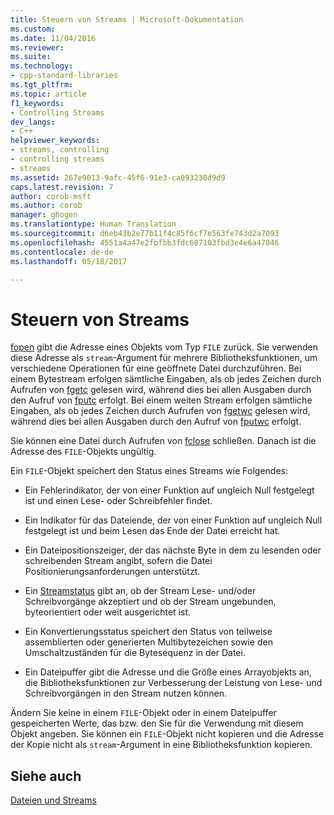 ```yaml
---
title: Steuern von Streams | Microsoft-Dokumentation
ms.custom: 
ms.date: 11/04/2016
ms.reviewer: 
ms.suite: 
ms.technology:
- cpp-standard-libraries
ms.tgt_pltfrm: 
ms.topic: article
f1_keywords:
- Controlling Streams
dev_langs:
- C++
helpviewer_keywords:
- streams, controlling
- controlling streams
- streams
ms.assetid: 267e9013-9afc-45f6-91e3-ca093230d9d9
caps.latest.revision: 7
author: corob-msft
ms.author: corob
manager: ghogen
ms.translationtype: Human Translation
ms.sourcegitcommit: d6eb43b2e77b11f4c85f6cf7e563fe743d2a7093
ms.openlocfilehash: 4551a4a47e2fbfbb3fdc687103fbd3e4e6a47046
ms.contentlocale: de-de
ms.lasthandoff: 05/18/2017

---
```

# <a name="controlling-streams"></a>Steuern von Streams
[fopen](../c-runtime-library/reference/fopen-wfopen.md) gibt die Adresse eines Objekts vom Typ `FILE` zurück. Sie verwenden diese Adresse als `stream`-Argument für mehrere Bibliotheksfunktionen, um verschiedene Operationen für eine geöffnete Datei durchzuführen. Bei einem Bytestream erfolgen sämtliche Eingaben, als ob jedes Zeichen durch Aufrufen von [fgetc](../c-runtime-library/reference/fgetc-fgetwc.md) gelesen wird, während dies bei allen Ausgaben durch den Aufruf von [fputc](../c-runtime-library/reference/fputc-fputwc.md) erfolgt. Bei einem weiten Stream erfolgen sämtliche Eingaben, als ob jedes Zeichen durch Aufrufen von [fgetwc](../c-runtime-library/reference/fgetc-fgetwc.md) gelesen wird, während dies bei allen Ausgaben durch den Aufruf von [fputwc](../c-runtime-library/reference/fputc-fputwc.md) erfolgt.  
  
 Sie können eine Datei durch Aufrufen von [fclose](../c-runtime-library/reference/fclose-fcloseall.md) schließen. Danach ist die Adresse des `FILE`-Objekts ungültig.  
  
 Ein `FILE`-Objekt speichert den Status eines Streams wie Folgendes:  
  
-   Ein Fehlerindikator, der von einer Funktion auf ungleich Null festgelegt ist und einen Lese- oder Schreibfehler findet.  
  
-   Ein Indikator für das Dateiende, der von einer Funktion auf ungleich Null festgelegt ist und beim Lesen das Ende der Datei erreicht hat.  
  
-   Ein Dateipositionszeiger, der das nächste Byte in dem zu lesenden oder schreibenden Stream angibt, sofern die Datei Positionierungsanforderungen unterstützt.  
  
-   Ein [Streamstatus](../c-runtime-library/stream-states.md) gibt an, ob der Stream Lese- und/oder Schreibvorgänge akzeptiert und ob der Stream ungebunden, byteorientiert oder weit ausgerichtet ist.  
  
-   Ein Konvertierungsstatus speichert den Status von teilweise assemblierten oder generierten Multibytezeichen sowie den Umschaltzuständen für die Bytesequenz in der Datei.  
  
-   Ein Dateipuffer gibt die Adresse und die Größe eines Arrayobjekts an, die Bibliotheksfunktionen zur Verbesserung der Leistung von Lese- und Schreibvorgängen in den Stream nutzen können.  
  
 Ändern Sie keine in einem `FILE`-Objekt oder in einem Dateipuffer gespeicherten Werte, das bzw. den Sie für die Verwendung mit diesem Objekt angeben. Sie können ein `FILE`-Objekt nicht kopieren und die Adresse der Kopie nicht als `stream`-Argument in eine Bibliotheksfunktion kopieren.  
  
## <a name="see-also"></a>Siehe auch  
 [Dateien und Streams](../c-runtime-library/files-and-streams.md)
